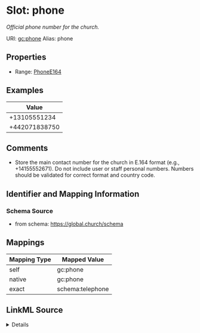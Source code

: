 

# Slot: phone 


_Official phone number for the church._





URI: [gc:phone](https://global.church/schema/phone)
Alias: phone

<!-- no inheritance hierarchy -->








## Properties

* Range: [PhoneE164](PhoneE164.md)






## Examples

| Value |
| --- |
| +13105551234 |
| +442071838750 |

## Comments

* Store the main contact number for the church in E.164 format (e.g., +14155552671).
Do not include user or staff personal numbers.
Numbers should be validated for correct format and country code.


## Identifier and Mapping Information







### Schema Source


* from schema: https://global.church/schema




## Mappings

| Mapping Type | Mapped Value |
| ---  | ---  |
| self | gc:phone |
| native | gc:phone |
| exact | schema:telephone |




## LinkML Source

<details>
```yaml
name: phone
description: Official phone number for the church.
comments:
- 'Store the main contact number for the church in E.164 format (e.g., +14155552671).

  Do not include user or staff personal numbers.

  Numbers should be validated for correct format and country code.

  '
examples:
- value: '+13105551234'
  description: US church phone number.
- value: '+442071838750'
  description: UK church phone number.
in_subset:
- public
- overture
- enrichment
from_schema: https://global.church/schema
exact_mappings:
- schema:telephone
rank: 1000
alias: phone
range: phone_e164

```
</details>